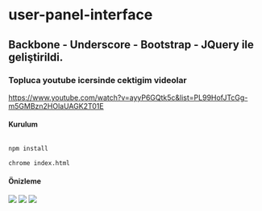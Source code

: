 # user-panel-interface

## Backbone - Underscore - Bootstrap - JQuery ile geliştirildi.

### Topluca youtube icersinde cektigim videolar

https://www.youtube.com/watch?v=ayyP6GQtk5c&list=PL99HofJTcGg-m5GMBzn2HOlaUAGK2T01E

#### Kurulum

```sh

npm install

chrome index.html

```

#### Önizleme


![](https://image.prntscr.com/image/PWxyrUJVS_e2uXFr2ptZOw.png)
![](https://image.prntscr.com/image/1CdInhZZSUGuIIwOhqL1CQ.png)
![](https://image.prntscr.com/image/-YTzUW4rSRCFSs0BEWTawQ.png)
